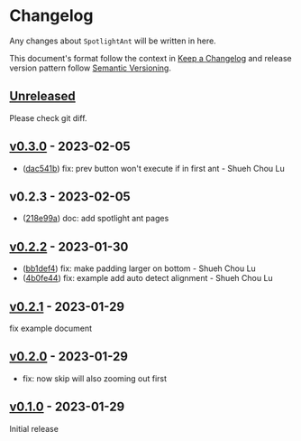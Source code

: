 # Changelog

Any changes about `SpotlightAnt` will be written in here.

This document's format follow the context in [Keep a Changelog](https://keepachangelog.com/en/1.0.0/) and release version pattern follow [Semantic Versioning](https://semver.org/spec/v2.0.0.html).

## [Unreleased]

Please check git diff.

## [v0.3.0] - 2023-02-05

-   ([dac541b](https://github.com/evan361425/flutter-spotlight-ant/commit/dac541b81b4b38dc8e63cc0044302b72055dee7a)) fix: prev button won't execute if in first ant - Shueh Chou Lu

## v0.2.3 - 2023-02-05

-   ([218e99a](https://github.com/evan361425/flutter-spotlight-ant/commit/218e99aede3a741b4a8bcbffd9e27b23e9776265)) doc: add spotlight ant pages

## [v0.2.2] - 2023-01-30

-   ([bb1def4](https://github.com/evan361425/flutter-spotlight-ant/commit/bb1def47264fe5e829dfb7156e6291f9fdcb8edb)) fix: make padding larger on bottom - Shueh Chou Lu
-   ([4b0fe44](https://github.com/evan361425/flutter-spotlight-ant/commit/4b0fe44866fcb1e0ff62e1ca77bc271ee00b6673)) fix: example add auto detect alignment - Shueh Chou Lu

## [v0.2.1] - 2023-01-29

fix example document

## [v0.2.0] - 2023-01-29

-   fix: now skip will also zooming out first

## [v0.1.0] - 2023-01-29

Initial release

[unreleased]: https://github.com/evan361425/flutter-spotlight-ant/compare/v0.3.0...HEAD
[v0.3.0]: https://github.com/evan361425/flutter-spotlight-ant/compare/v0.2.3...v0.3.0
[v0.2.2]: https://github.com/evan361425/flutter-spotlight-ant/compare/v0.2.2...v0.2.3
[v0.2.1]: https://github.com/evan361425/flutter-spotlight-ant/compare/v0.2.0...v0.2.1
[v0.2.0]: https://github.com/evan361425/flutter-spotlight-ant/compare/v0.1.0...v0.2.0
[v0.1.0]: https://github.com/evan361425/flutter-spotlight-ant/compare/commits
